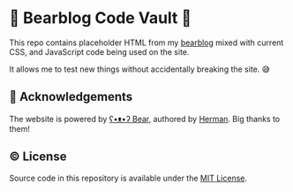 # 🐻 Bearblog Code Vault 🐼

This repo contains placeholder HTML from my [bearblog](https://miguelpimentel.do/) mixed with current CSS, and JavaScript code being used on the site.

It allows me to test new things without accidentally breaking the site. 😅

## 💜 Acknowledgements

The website is powered by [ʕ•ᴥ•ʔ Bear](https://bearblog.dev/), authored by [Herman](https://github.com/HermanMartinus). Big thanks to them!

## © License

Source code in this repository is available under the [MIT License](LICENSE).
